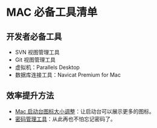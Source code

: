 # MAC 必备工具清单

## 开发者必备工具
- SVN 视图管理工具
- Git 视图管理工具
- 虚拟机：Parallels Desktop
- 数据库连接工具：Navicat Premium for Mac


## 效率提升方法
- [Mac 启动台图标大小调整](https://www.jianshu.com/p/1eb837aeabdd)：让启动台可以展示更多的图标。
- [密码管理工具](http://www.safe-in-cloud.com/en/)：从此再也不怕忘记密码了。
